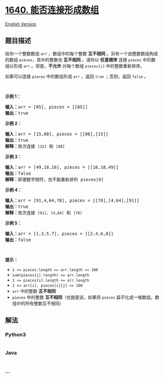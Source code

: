 # [1640. 能否连接形成数组](https://leetcode-cn.com/problems/check-array-formation-through-concatenation)

[English Version](/solution/1500-1599/1640.Check%20Array%20Formation%20Through%20Concatenation/README_EN.md)

## 题目描述

<!-- 这里写题目描述 -->
<p>给你一个整数数组 <code>arr</code> ，数组中的每个整数 <strong>互不相同</strong> 。另有一个由整数数组构成的数组 <code>pieces</code>，其中的整数也 <strong>互不相同</strong> 。请你以 <strong>任意顺序</strong> 连接 <code>pieces</code> 中的数组以形成 <code>arr</code> 。但是，<strong>不允许</strong> 对每个数组 <code>pieces[i]</code> 中的整数重新排序。</p>

<p>如果可以连接<em> </em><code>pieces</code> 中的数组形成 <code>arr</code> ，返回 <code>true</code> ；否则，返回 <code>false</code> 。</p>

<p> </p>

<p><strong>示例 1：</strong></p>

<pre>
<strong>输入：</strong>arr = [85], pieces = [[85]]
<strong>输出：</strong>true
</pre>

<p><strong>示例 2：</strong></p>

<pre>
<strong>输入：</strong>arr = [15,88], pieces = [[88],[15]]
<strong>输出：</strong>true
<strong>解释：</strong>依次连接 <code>[15]</code> 和 <code>[88]</code>
</pre>

<p><strong>示例 3：</strong></p>

<pre>
<strong>输入：</strong>arr = [49,18,16], pieces = [[16,18,49]]
<strong>输出：</strong>false
<strong>解释：</strong>即便数字相符，也不能重新排列 pieces[0]
</pre>

<p><strong>示例 4：</strong></p>

<pre>
<strong>输入：</strong>arr = [91,4,64,78], pieces = [[78],[4,64],[91]]
<strong>输出：</strong>true
<strong>解释：</strong>依次连接 <code>[91]</code>、<code>[4,64]</code> 和 <code>[78]</code></pre>

<p><strong>示例 5：</strong></p>

<pre>
<strong>输入：</strong>arr = [1,3,5,7], pieces = [[2,4,6,8]]
<strong>输出：</strong>false
</pre>

<p> </p>

<p><strong>提示：</strong></p>

<ul>
	<li><code>1 <= pieces.length <= arr.length <= 100</code></li>
	<li><code>sum(pieces[i].length) == arr.length</code></li>
	<li><code>1 <= pieces[i].length <= arr.length</code></li>
	<li><code>1 <= arr[i], pieces[i][j] <= 100</code></li>
	<li><code>arr</code> 中的整数 <strong>互不相同</strong></li>
	<li><code>pieces</code> 中的整数 <strong>互不相同</strong>（也就是说，如果将 <code>pieces</code> 扁平化成一维数组，数组中的所有整数互不相同）</li>
</ul>

## 解法

<!-- 这里可写通用的实现逻辑 -->

<!-- tabs:start -->

### **Python3**

<!-- 这里可写当前语言的特殊实现逻辑 -->

```python

```

### **Java**

<!-- 这里可写当前语言的特殊实现逻辑 -->

```java

```

### **...**

```

```

<!-- tabs:end -->
